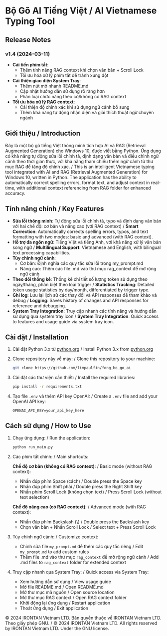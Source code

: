 # Bộ Gõ AI Tiếng Việt / AI Vietnamese Typing Tool

## Release Notes

### v1.4 (2024-03-11)
- **Cải tiến phím tắt**:
  - Thêm tính năng RAG context khi chọn văn bản + Scroll Lock
  - Tối ưu hóa xử lý phím tắt để tránh xung đột
- **Cải thiện giao diện System Tray**:
  - Thêm nút mở nhanh README.md
  - Cập nhật hướng dẫn sử dụng rõ ràng hơn
  - Phân loại chức năng theo có/không có RAG context
- **Tối ưu hóa xử lý RAG context**:
  - Cải thiện độ chính xác khi sử dụng ngữ cảnh bổ sung
  - Thêm khả năng tự động nhận diện và giải thích thuật ngữ chuyên ngành

## Giới thiệu / Introduction

Đây là một bộ gõ tiếng Việt thông minh tích hợp AI và RAG (Retrieval Augmented Generation) cho Windows 10, được viết bằng Python. Ứng dụng có khả năng tự động sửa lỗi chính tả, định dạng văn bản và điều chỉnh ngữ cảnh theo thời gian thực, với khả năng tham chiếu thêm ngữ cảnh từ thư mục RAG để tăng độ chính xác. / This is an intelligent Vietnamese typing tool integrated with AI and RAG (Retrieval Augmented Generation) for Windows 10, written in Python. The application has the ability to automatically correct spelling errors, format text, and adjust context in real-time, with additional context referencing from RAG folder for enhanced accuracy.

## Tính năng chính / Key Features

-   **Sửa lỗi thông minh**: Tự động sửa lỗi chính tả, typo và định dạng văn bản với hai chế độ: cơ bản và nâng cao (với RAG context) / **Smart Correction**: Automatically corrects spelling errors, typos, and text formatting with two modes: basic and advanced (with RAG context).
-   **Hỗ trợ đa ngôn ngữ**: Tiếng Việt và tiếng Anh, với khả năng xử lý văn bản song ngữ / **Multilingual Support**: Vietnamese and English, with bilingual text processing capabilities.
-   **Tùy chỉnh ngữ cảnh**:
    - Cơ bản: Định nghĩa các quy tắc sửa lỗi trong my_prompt.md
    - Nâng cao: Thêm các file .md vào thư mục rag_context để mở rộng ngữ cảnh
-   **Theo dõi thống kê**: Thống kê chi tiết số lượng token sử dụng theo ngày/tháng, phân biệt theo loại trigger / **Statistics Tracking**: Detailed token usage statistics by day/month, differentiated by trigger type.
-   **Ghi log**: Lưu lại lịch sử các thay đổi và API responses để tham khảo và debug / **Logging**: Saves history of changes and API responses for reference and debugging.
-   **System Tray Integration**: Truy cập nhanh các tính năng và hướng dẫn sử dụng qua system tray icon / **System Tray Integration**: Quick access to features and usage guide via system tray icon.

## Cài đặt / Installation

1. Cài đặt Python 3.x từ [python.org](https://www.python.org/) / Install Python 3.x from [python.org](https://www.python.org/)

2. Clone repository này về máy: / Clone this repository to your machine:

    ```bash
    git clone https://github.com/limpaulfin/fong_bo_go_ai
    ```

3. Cài đặt các thư viện cần thiết: / Install the required libraries:

    ```bash
    pip install -r requirements.txt
    ```

4. Tạo file `.env` và thêm API key OpenAI: / Create a `.env` file and add your OpenAI API key:
    ```
    OPENAI_API_KEY=your_api_key_here
    ```

## Cách sử dụng / How to Use

1. Chạy ứng dụng: / Run the application:

    ```bash
    python run_main.py
    ```

2. Các phím tắt chính: / Main shortcuts:

    **Chế độ cơ bản (không có RAG context)**: / Basic mode (without RAG context):
    - Nhấn đúp phím Space (cách) / Double press the Space key
    - Nhấn đúp phím Shift phải / Double press the Right Shift key
    - Nhấn phím Scroll Lock (không chọn text) / Press Scroll Lock (without text selection)

    **Chế độ nâng cao (có RAG context)**: / Advanced mode (with RAG context):
    - Nhấn đúp phím Backslash (\\) / Double press the Backslash key
    - Chọn văn bản + Nhấn Scroll Lock / Select text + Press Scroll Lock

3. Tùy chỉnh ngữ cảnh: / Customize context:
    - Chỉnh sửa file `my_prompt.md` để thêm các quy tắc riêng / Edit `my_prompt.md` to add custom rules
    - Thêm file .md vào thư mục `rag_context` để mở rộng ngữ cảnh / Add .md files to `rag_context` folder for extended context

4. Truy cập nhanh qua System Tray: / Quick access via System Tray:
    - Xem hướng dẫn sử dụng / View usage guide
    - Mở file README.md / Open README.md
    - Mở thư mục mã nguồn / Open source location
    - Mở thư mục RAG context / Open RAG context folder
    - Khởi động lại ứng dụng / Restart application
    - Thoát ứng dụng / Exit application

© 2024 IRONTAN Vietnam LTD. Bản quyền thuộc về IRONTAN Vietnam LTD. Theo giấy phép GNU. / © 2024 IRONTAN Vietnam LTD. All rights reserved by IRONTAN Vietnam LTD. Under the GNU license.
